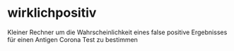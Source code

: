 # wirklichpositiv
Kleiner Rechner um die Wahrscheinlichkeit eines false positive Ergebnisses für einen Antigen Corona Test zu bestimmen
